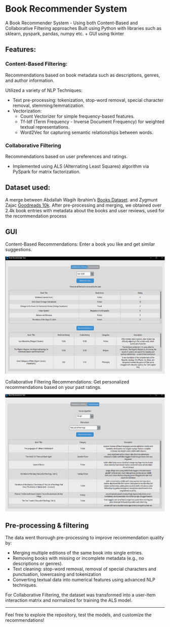 # Book Recommender System
A Book Recommender System - Using both Content-Based and Collaborative Filtering approaches
Built using Python with libraries such as sklearn, pyspark, pandas, numpy etc. + GUI using tkinter

## Features:

### Content-Based Filtering:
Recommendations based on book metadata such as descriptions, genres, and author information.

Utilized a variety of NLP Techniques:
  - Text pre-processing: tokenization, stop-word removal, special character removal, stemming/lemmatization.
  - Vectorization:
      - Count Vectorizer for simple frequency-based features.
      - Tf-Idf (Term Frequency - Inverse Document Frequency) for weighted textual representations.
      - Word2Vec for capturing semantic relationships between words.

### Collaborative Filtering
Recommendations based on user preferences and ratings.
- Implemented using ALS (Alternating Least Squares) algorithm via PySpark for matrix factorization.

## Dataset used: 

A merge between Abdallah Wagih Ibrahim’s [Books Dataset](https://www.kaggle.com/datasets/abdallahwagih/books-dataset/data). and Zygmunt Zajac [Goodreads 10k](https://github.com/zygmuntz/goodbooks-10k).
After pre-processing and merging, we obtained over 2.4k book entries with metadata about the books and user reviews, used for the recommendation process

## GUI

Content-Based Recommendations: Enter a book you like and get similar suggestions.

<img src="screenshots/collab_filtering_GUI.png" width="640" height="370" />

Collaborative Filtering Recommendations: Get personalized recommendations based on your past ratings.

<img src="screenshots/content_based_GUI.png?" width="640" height="370" /> 

## Pre-processing & filtering

The data went thorough pre-processing to improve recommendation quality by:
- Merging multiple editions of the same book into single entries.
- Removing books with missing or incomplete metadata (e.g., no descriptions or genres).
-  Text cleaning: stop-word removal, removal of special characters and punctuation, lowercasing and tokenization
- Converting textual data into numerical features using advanced NLP techniques.

For Collaborative Filtering, the dataset was transformed into a user-item interaction matrix and normalized for training the ALS model.

---

Feel free to explore the repository, test the models, and customize the recommendations!

